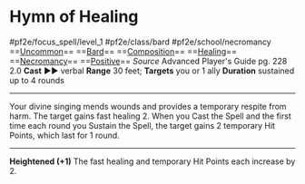 # Hymn of Healing
#pf2e/focus_spell/level_1 #pf2e/class/bard #pf2e/school/necromancy 
==[Uncommon](rules/traits/uncommon.md)== ==[Bard](rules/traits/bard.md)== ==[Composition](rules/traits/composition.md)== ==[Healing](rules/traits/healing.md)== ==[Necromancy](rules/traits/necromancy.md)== ==[Positive](rules/traits/positive.md)==
*Source* Advanced Player's Guide pg. 228 2.0
**Cast** ►► verbal
**Range** 30 feet; **Targets** you or 1 ally
**Duration** sustained up to 4 rounds

---
Your divine singing mends wounds and provides a temporary respite from harm. The target gains fast healing 2. When you Cast the Spell and the first time each round you Sustain the Spell, the target gains 2 temporary Hit Points, which last for 1 round.

<hr>

**Heightened (+1)** The fast healing and temporary Hit Points each increase by 2.